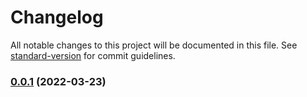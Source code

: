 # Changelog

All notable changes to this project will be documented in this file. See [standard-version](https://github.com/conventional-changelog/standard-version) for commit guidelines.

### [0.0.1](https://gitlab.com/eDonec/tools/boilerplate/compare/v1.2.2...v0.0.1) (2022-03-23)
